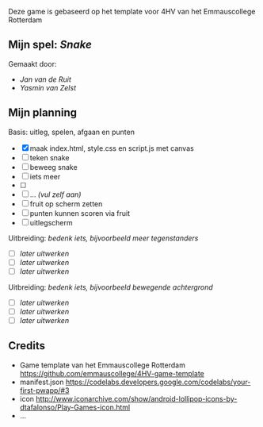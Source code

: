 Deze game is gebaseerd op het template voor 4HV van het Emmauscollege Rotterdam

## Mijn spel: *Snake*
Gemaakt door:
- *Jan van de Ruit*
- *Yasmin van Zelst*

## Mijn planning

Basis: uitleg, spelen, afgaan en punten
- [x] maak index.html, style.css en script.js met canvas
- [ ] teken snake
- [ ] beweeg snake
- [ ] iets meer
- [ ] 
- [ ] ... *(vul zelf aan)*
- [ ] fruit op scherm zetten
- [ ] punten kunnen scoren via fruit
- [ ] uitlegscherm

Uitbreiding: *bedenk iets, bijvoorbeeld meer tegenstanders*
- [ ] *later uitwerken*
- [ ] *later uitwerken*
- [ ] *later uitwerken*

Uitbreiding: *bedenk iets, bijvoorbeeld bewegende achtergrond*
- [ ] *later uitwerken*
- [ ] *later uitwerken*
- [ ] *later uitwerken*

## Credits
- Game template van het Emmauscollege Rotterdam https://github.com/emmauscollege/4HV-game-template
- manifest.json https://codelabs.developers.google.com/codelabs/your-first-pwapp/#3
- icon http://www.iconarchive.com/show/android-lollipop-icons-by-dtafalonso/Play-Games-icon.html
- ...
